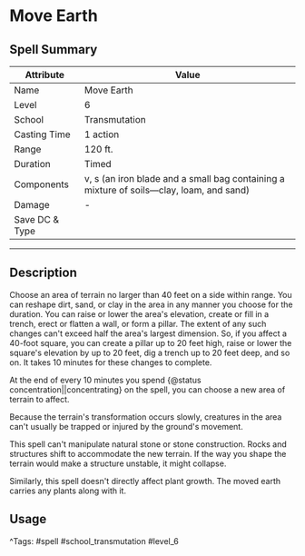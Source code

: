 # Move Earth

## Spell Summary

| Attribute        | Value                  |
|------------------|------------------------|
| Name             | Move Earth                 |
| Level            | 6                |
| School           | Transmutation          |
| Casting Time     | 1 action              |
| Range            | 120 ft.            |
| Duration         | Timed             |
| Components       | v, s (an iron blade and a small bag containing a mixture of soils—clay, loam, and sand)             |
| Damage           | -               |
| Save DC & Type   |              |

---

## Description

Choose an area of terrain no larger than 40 feet on a side within range. You can reshape dirt, sand, or clay in the area in any manner you choose for the duration. You can raise or lower the area's elevation, create or fill in a trench, erect or flatten a wall, or form a pillar. The extent of any such changes can't exceed half the area's largest dimension. So, if you affect a 40-foot square, you can create a pillar up to 20 feet high, raise or lower the square's elevation by up to 20 feet, dig a trench up to 20 feet deep, and so on. It takes 10 minutes for these changes to complete.

At the end of every 10 minutes you spend {@status concentration||concentrating} on the spell, you can choose a new area of terrain to affect.

Because the terrain's transformation occurs slowly, creatures in the area can't usually be trapped or injured by the ground's movement.

This spell can't manipulate natural stone or stone construction. Rocks and structures shift to accommodate the new terrain. If the way you shape the terrain would make a structure unstable, it might collapse.

Similarly, this spell doesn't directly affect plant growth. The moved earth carries any plants along with it.

## Usage


^Tags: #spell #school_transmutation #level_6